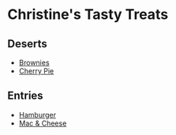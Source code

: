 # Christine's Tasty Treats

## Deserts
* [Brownies](Brownies.md)
* [Cherry Pie](CherryPie.md)

## Entries
* [Hamburger]()
* [Mac & Cheese]()
  
